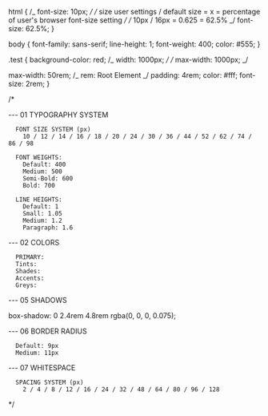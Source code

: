 html {
/_ font-size: 10px; _/
/_ size user settings / default size = x = percentage of user's browser font-size setting _/
/_ 10px / 16px = 0.625 = 62.5% _/
font-size: 62.5%;
}

body {
font-family: sans-serif;
line-height: 1;
font-weight: 400;
color: #555;
}

.test {
background-color: red;
/_ width: 1000px; _/
/_ max-width: 1000px; _/

max-width: 50rem; /_ rem: Root Element _/
padding: 4rem;
color: #fff;
font-size: 2rem;
}

/\*

--- 01 TYPOGRAPHY SYSTEM

      FONT SIZE SYSTEM (px)
        10 / 12 / 14 / 16 / 18 / 20 / 24 / 30 / 36 / 44 / 52 / 62 / 74 / 86 / 98

      FONT WEIGHTS:
        Default: 400
        Medium: 500
        Semi-Bold: 600
        Bold: 700

      LINE HEIGHTS:
        Default: 1
        Small: 1.05
        Medium: 1.2
        Paragraph: 1.6

--- 02 COLORS

      PRIMARY:
      Tints:
      Shades:
      Accents:
      Greys:

--- 05 SHADOWS

box-shadow: 0 2.4rem 4.8rem rgba(0, 0, 0, 0.075);

--- 06 BORDER RADIUS

      Default: 9px
      Medium: 11px

--- 07 WHITESPACE

      SPACING SYSTEM (px)
        2 / 4 / 8 / 12 / 16 / 24 / 32 / 48 / 64 / 80 / 96 / 128

\*/
